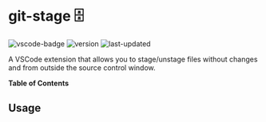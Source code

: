 # git-stage 🗄️
![vscode-badge](https://img.shields.io/badge/extension-vscode-blue) ![version](https://img.shields.io/visual-studio-marketplace/v/duniul.git-stage) ![last-updated](https://img.shields.io/visual-studio-marketplace/last-updated/duniul.git-stage)

A VSCode extension that allows you to stage/unstage files without changes and from outside the source control window.

**Table of Contents**

## Usage
